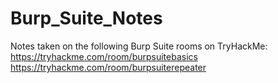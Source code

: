# Burp_Suite_Notes
Notes taken on the following Burp Suite rooms on TryHackMe: https://tryhackme.com/room/burpsuitebasics https://tryhackme.com/room/burpsuiterepeater

